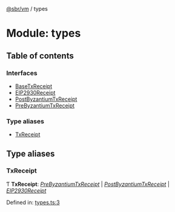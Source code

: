 [@sbr/vm](../README.md) / types

# Module: types

## Table of contents

### Interfaces

- [BaseTxReceipt](../interfaces/types.basetxreceipt.md)
- [EIP2930Receipt](../interfaces/types.eip2930receipt.md)
- [PostByzantiumTxReceipt](../interfaces/types.postbyzantiumtxreceipt.md)
- [PreByzantiumTxReceipt](../interfaces/types.prebyzantiumtxreceipt.md)

### Type aliases

- [TxReceipt](types.md#txreceipt)

## Type aliases

### TxReceipt

Ƭ **TxReceipt**: [*PreByzantiumTxReceipt*](../interfaces/types.prebyzantiumtxreceipt.md) \| [*PostByzantiumTxReceipt*](../interfaces/types.postbyzantiumtxreceipt.md) \| [*EIP2930Receipt*](../interfaces/types.eip2930receipt.md)

Defined in: [types.ts:3](https://github.com/siliconswampio/sbr-vm/blob/master/lib/types.ts#L3)
